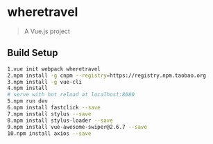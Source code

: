 # wheretravel

> A Vue.js project

## Build Setup

``` bash
1.vue init webpack wheretravel
2.npm install -g cnpm --registry=https://registry.npm.taobao.org
3.npm install -g vue-cli
4.npm install
# serve with hot reload at localhost:8080
5.npm run dev
6.npm install fastclick --save
7.npm install stylus --save
8.npm install stylus-loader --save
9.npm install vue-awesome-swiper@2.6.7 --save
10.npm install axios --save
```
